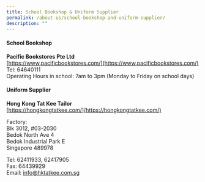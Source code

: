 ```yaml
---
title: School Bookshop & Uniform Supplier
permalink: /about-us/school-bookshop-and-uniform-supplier/
description: ""
---
```

#### **School Bookshop**
**Pacific Bookstores Pte Ltd**<br>
[https://www.pacificbookstores.com/](https://www.pacificbookstores.com/)<br>
Tel: 64640111<br>
Operating Hours in school: 7am to 3pm (Monday to Friday on school days)

#### **Uniform Supplier**
**Hong Kong Tat Kee Tailor**<br>
[https://hongkongtatkee.com/](https://hongkongtatkee.com/)

Factory:<br>
Blk 3012, #03-2030<br>
Bedok North Ave 4<br>
Bedok Industrial Park E<br>
Singapore 489978

Tel: 62411933, 62417905<br>
Fax: 64439929<br>
Email: [info@hktatkee.com.sg](mailto:info@hktatkee.com.sg)